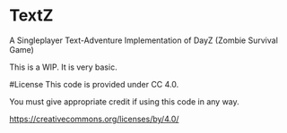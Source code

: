 # TextZ
A Singleplayer Text-Adventure Implementation of DayZ (Zombie Survival Game)

This is a WIP. 
It is very basic.

#License
This code is provided under CC 4.0.

You must give appropriate credit if using this code in any way.

https://creativecommons.org/licenses/by/4.0/